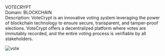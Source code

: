 VOTECRYPT
<br>
Domain: BLOCKCHAIN
<br>
Description: VoteCrypt is an innovative voting system leveraging the power of blockchain technology to ensure secure, transparent, and tamper-proof elections. VoteCrypt offers a decentralized platform where votes are immutably recorded, and the entire voting process is verifiable by all stakeholders.

![vote](https://github.com/user-attachments/assets/24691283-34bd-49bd-bf2b-c21821316dab)
